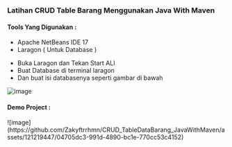 <h3> Latihan CRUD Table Barang Menggunakan Java With Maven </h3>

<h4>Tools Yang Digunakan : </h4>

<ul>
  <li>Apache NetBeans IDE 17</li>
  <li>Laragon ( Untuk Database )</li>
</ul>

<ul>
  <li>Buka Laragon dan Tekan Start ALl</li>
  <li>Buat Database di terminal laragon</li>
  <li>Dan buat isi databasenya seperti gambar di bawah</li>
</ul>

![image](https://github.com/Zakyftrrhmn/CRUD_TableDataBarang_JavaWithMaven/assets/121219447/0d9ed2e9-1e5b-4fe5-b0e0-79512bbd7dfd)


<h4>Demo Project : </h4>
![image](https://github.com/Zakyftrrhmn/CRUD_TableDataBarang_JavaWithMaven/assets/121219447/04705dc3-991d-4890-bc1e-770cc53c4152)

